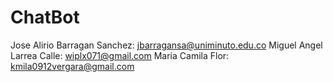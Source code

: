 # ChatBot
Jose Alirio Barragan Sanchez: jbarragansa@uniminuto.edu.co 
Miguel Angel Larrea Calle: wiplx071@gmail.com
Maria Camila Flor: kmila0912vergara@gmail.com
